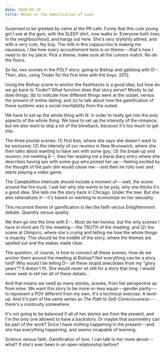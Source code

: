 ```yaml
---
date: 2024-02-10
title: Notes on the Gamification of Love
---
```


Surprised to be greeted by name at the PR cafe. Funny that this cute young girl I see at the gym, with the SLEEP shirt, now walks in. Everyone both lives in the neighbourhood, and hangs out here. She's very stylishly attired, and with a very cute, fey boy. The milk in this cappuccino is making me nauseous. I like how every accoutrement here is on theme---that's how I need to do my place. Pick a theme, make sure all the colours match. Re-do the floors.

So far, two scenes in the POLY story: going to Bishop and gabbing with D--. Then, also, using Tinder for the first time with the boys. 2012.

Using the Bishop scene to anchor the flashbacks is a good idea, but how do we go back to Tinder? What function does that story serve? Mostly to (a) date things; (b) to indicate how different things were at the outset, versus the present of online dating; and (c) to talk about how the gamification of these systems was a social inevitability from the outset.

We have to set up the whole thing with N. in order to really get into the poly aspects of the whole thing. We have to set up the intensity of the romance; but we also want to skip a lot of the blowback, because it's too much to get into.

The three pivotal scenes: (1) first kiss, where she says she doesn't want to be exclusive; (2) the intensity of our reunion in New Brunswick, where she then talks about wanting to have sex with some guy; (3) the break-up and reunion; me meeting E--, then her reading me a literal diary entry where she describes having sex with some guy who picked her up---feeling excited by the thought of the pain she would cause me---and then he rolls over and starts playing a video game.

The Campbellton interlude should include a moment of---well, the scene around the fire truck. I ask her why she wants to be poly, why she thinks it's a good idea. She tells me the story back in Chicago. Under the tree. But she also rationalizes it---it's based on wanting to economize on her sexuality.

This recurrent theme of gamification is like the faith versus Enlightenment debate. Quantity versus quality.

We then go into the time with E--. Must do her honour, but the only scenes I have in mind are (1) the meeting---the TRUTH of the meeting; and (2) the scene at Olimpico, where she's crying and telling me how the whole things is insanity. This should be the middle of the story, where the themes are spelled out and the stakes made clear.

The question, of course, is how to connect all these scenes. How do we anchor them around the meeting at Bishop? Not everything can be a story told? Why would I be telling D-- all these stupid anecdotes from my "glory years"? It doesn't fit. She would never sit still for a story that long. I would never seek to tell her all of these details...

And that means we need as many stories, scenes, from her perspective as from mine. We want this story to be more-or-less equal---gender parity---to represent a POV different from my own. It's a technical exercise. A level-up. And it's part of the same series as *The Path to Self-Consciousness*---there's a continuity somewhere.

It's not going to be balanced if all of her stories are from the present, and I'm the only one allowed to have a backstory. Or maybe that asymmetry can be part of the work? Since I have nothing happening in the present---and she has everything happening, and seems incapable of learning.

Science versus faith. Gamification of love. I can talk to her more about---what? If she's ever been in an open relationship before?

